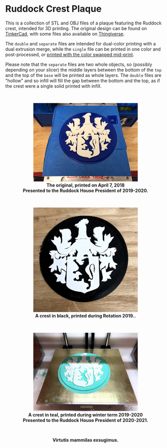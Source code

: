 # Ruddock Crest Plaque

This is a collection of STL and OBJ files of a plaque featuring the Ruddock crest, intended for 3D printing. The original design can be found on [TinkerCad](https://www.tinkercad.com/things/eQNwdROub6r ), with some files also available on [Thingiverse](https://www.thingiverse.com/thing:3127481).

The `double` and `separate` files are intended for dual-color printing with a dual extrusion merge, while the `single` file can be printed in one color and post-processed, or [printed with the color swapped mid-print](https://www.thingiverse.com/groups/ruddock/forums/3d-printing/topic:40223).

Please note that the `separate` files are two whole objects, so (possibly depending on your slicer) the middle layers between the bottom of the `top` and the top of the `base` will be printed as whole layers. The `double` files are "hollow" and so infill will fill the gap between the bottom and the top, as if the crest were a single solid printed with infill.

&nbsp;
<p align="center">
  <img src=/img/crest-blue.jpg width="328" height="246"/><br>
  <b>The original, printed on April 7, 2018<br>
    Presented to the Ruddock House President of 2019-2020.</b><br>
</p>
&nbsp;
<p align="center">
  <img src=/img/crest-black.jpg width="328" height="328" /><br>
  <b>A crest in black, printed during Rotation 2019..</b><br>
</p>
&nbsp;
<p align="center">
  <img src=/img/crest-teal.jpg width="328" height="246" /><br>
  <b>A crest in teal, printed during winter term 2019-2020<br>
    Presented to the Ruddock House President of 2020-2021.</b><br>
</p>

&nbsp;

<p align="center">
  <b>Virtutis mammilas exsugimus.</b><br>
</p>
